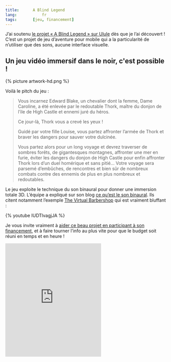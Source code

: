 ```yaml
---
title:      A Blind Legend
lang:			fr
tags:       [jeu, financement]
---
```


J’ai soutenu [le projet « A Blind Legend » sur Ulule](http://fr.ulule.com/a-blind-legend/) dès que je l’ai découvert ! C’est un projet de jeu d’aventure pour mobile qui a la particularité de n’utiliser que des sons, aucune interface visuelle.

## Un jeu vidéo immersif dans le noir, c'est possible !

{% picture artwork-hd.png %}

Voilà le pitch du jeu :

> Vous incarnez Edward Blake, un chevalier dont la femme, Dame Caroline, a été enlevée par le redoutable Thork, maître du donjon de l’ile de High Castle et ennemi juré du héros.
>
> Ce jour-là, Thork vous a crevé les yeux !
>
> Guidé par votre fille Louise, vous partez affronter l’armée de Thork et braver les dangers pour sauver votre dulcinée.
>
> Vous partez alors pour un long voyage et devrez traverser de sombres forêts, de gigantesques montagnes, affronter une mer en furie, éviter les dangers du donjon de High Castle pour enfin affronter Thork lors d’un duel homérique et sans pitié… Votre voyage sera parsemé d’embûches, de rencontres et bien sûr de nombreux combats contre des ennemis de plus en plus nombreux et redoutables.

Le jeu exploite le technique du son binaural pour donner une immersion totale 3D. L’équipe a expliqué sur son blog [ce qu’est le son binaural](http://www.ablindlegend.com/le-son-binaural-quest-ce-que-cest/). Ils citent notamment l’exemple [The Virtual Barbershop](https://www.youtube.com/watch?v=IUDTlvagjJA) qui est vraiment bluffant :

{% youtube IUDTlvagjJA %}

Je vous invite vraiment à [aider ce beau projet en participant à son financement](http://fr.ulule.com/a-blind-legend/), et à faire tourner l’info au plus vite pour que le budget soit réuni en temps et en heure !

<iframe frameborder="0" height="355px" width="300px" src="http://fr.ulule.com/a-blind-legend/widget.html" scrolling="no"></iframe>
